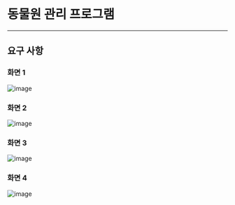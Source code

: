 # 동물원 관리 프로그램

---
## 요구 사항
### 화면 1
![image](https://github.com/blueeye09/Android_Mini_Project1/assets/105341431/3b73c980-f730-4eac-9b98-a84737a08846)

### 화면 2
![image](https://github.com/blueeye09/Android_Mini_Project1/assets/105341431/f40667ac-2790-4551-b473-d7b5a17099f7)

### 화면 3
![image](https://github.com/blueeye09/Android_Mini_Project1/assets/105341431/2c1f7ede-73b0-4e73-a611-4957668b6c9f)

### 화면 4
![image](https://github.com/blueeye09/Android_Mini_Project1/assets/105341431/c21a622f-b833-45a7-8ccf-962dc3ddf38c)
